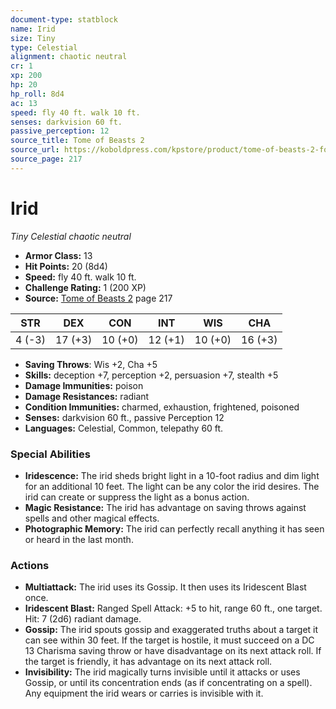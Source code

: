 ```yaml
---
document-type: statblock
name: Irid
size: Tiny
type: Celestial
alignment: chaotic neutral
cr: 1
xp: 200
hp: 20
hp_roll: 8d4
ac: 13
speed: fly 40 ft. walk 10 ft.
senses: darkvision 60 ft. 
passive_perception: 12
source_title: Tome of Beasts 2
source_url: https://koboldpress.com/kpstore/product/tome-of-beasts-2-for-5th-edition
source_page: 217
---
```


# Irid

*Tiny* *Celestial* *chaotic neutral*

- **Armor Class:** 13
- **Hit Points:** 20 (8d4)
- **Speed:** fly 40 ft. walk 10 ft.
- **Challenge Rating:** 1 (200 XP)
- **Source:** [Tome of Beasts 2](https://koboldpress.com/kpstore/product/tome-of-beasts-2-for-5th-edition) page 217

| STR | DEX | CON | INT | WIS | CHA |
| --- | --- | --- | --- | --- | --- |
| 4 (-3) | 17 (+3) | 10 (+0) | 12 (+1) | 10 (+0) | 16 (+3) |

- **Saving Throws**: Wis +2, Cha +5
- **Skills:** deception +7, perception +2, persuasion +7, stealth +5
- **Damage Immunities:** poison
- **Damage Resistances:** radiant
- **Condition Immunities:** charmed, exhaustion, frightened, poisoned
- **Senses:** darkvision 60 ft., passive Perception 12
- **Languages:** Celestial, Common, telepathy 60 ft.

### Special Abilities

- **Iridescence:** The irid sheds bright light in a 10-foot radius and dim light for an additional 10 feet. The light can be any color the irid desires. The irid can create or suppress the light as a bonus action.
- **Magic Resistance:** The irid has advantage on saving throws against spells and other magical effects.
- **Photographic Memory:** The irid can perfectly recall anything it has seen or heard in the last month.

### Actions

- **Multiattack:** The irid uses its Gossip. It then uses its Iridescent Blast once.
- **Iridescent Blast:** Ranged Spell Attack: +5 to hit, range 60 ft., one target. Hit: 7 (2d6) radiant damage.
- **Gossip:** The irid spouts gossip and exaggerated truths about a target it can see within 30 feet. If the target is hostile, it must succeed on a DC 13 Charisma saving throw or have disadvantage on its next attack roll. If the target is friendly, it has advantage on its next attack roll.
- **Invisibility:** The irid magically turns invisible until it attacks or uses Gossip, or until its concentration ends (as if concentrating on a spell). Any equipment the irid wears or carries is invisible with it.
